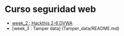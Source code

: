 # Curso seguridad web #

* [week_2 : Hackthis 2-6,DVWA ](week_2/README.md)
* [week_3 : Tamper data] (Tamper_data/README.md)
